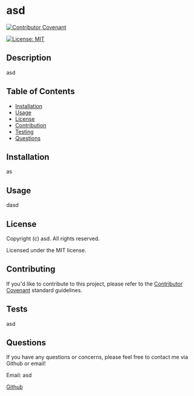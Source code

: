 
# asd


[![Contributor Covenant](https://img.shields.io/badge/Contributor%20Covenant-2.1-4baaaa.svg)](https://www.contributor-covenant.org/version/2/1/code_of_conduct/code_of_conduct.txt) 
 
[![License: MIT](https://img.shields.io/badge/License-MIT-yellow.svg)](https://opensource.org/licenses/MIT)


## Description

asd


## Table of Contents

* [Installation](#installation)
* [Usage](#usage)
* [License](#license)
* [Contribution](#contributing)
* [Testing](#tests)
* [Questions](#questions)


## Installation

as

## Usage

dasd

## License


Copyright (c) asd. All rights reserved.

Licensed under the MIT license.

## Contributing


If you'd like to contribute to this project, please refer to the [Contributor Covenant](https://www.contributor-covenant.org/) standard guidelines.


## Tests

asd

## Questions

If you have any questions or concerns, please feel free to contact me via Github or email!

Email: asd

[Github](https://github.com/asd)
